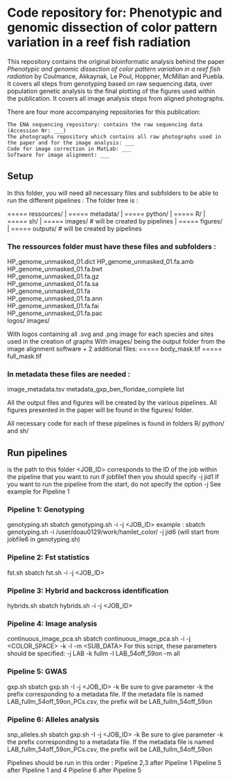 # Code repository for: Phenotypic and genomic dissection of color pattern variation in a reef fish radiation

This repository contains the original bioinformatic analysis behind the paper *Phenotypic and genomic dissection of color pattern variation in a reef fish radiation* by Coulmance, Akkaynak, Le Poul, Hoppner, McMillan and Puebla.
It covers all steps from genotyping based on raw sequencing data, over population genetic analysis to the final plotting of the figures used within the publication.
It covers all image analysis steps from aligned photographs.

There are four more accompanying repositories for this publication:

    The ENA sequencing repository: contains the raw sequencing data (Accession Nr: ___)
    The photographs repository which contains all raw photographs used in the paper and for the image analysis: ___
    Code for image correction in MatLab: ___
    Software for image alignment: ___


## Setup

In this folder, you will need all necessary files and subfolders to be able to run the different pipelines : 
The folder tree is  :

===== ressources/
|
===== metadata/
|
===== python/
|
===== R/
|
===== sh/
|
===== images/ # will be created by pipelines
|
===== figures/
|
===== outputs/ # will be created by pipelines

### The ressources folder must have these files and subfolders :
HP_genome_unmasked_01.dict 
HP_genome_unmasked_01.fa.amb  
HP_genome_unmasked_01.fa.bwt  
HP_genome_unmasked_01.fa.gz   
HP_genome_unmasked_01.fa.sa  
HP_genome_unmasked_01.fa    
HP_genome_unmasked_01.fa.ann  
HP_genome_unmasked_01.fa.fai  
HP_genome_unmasked_01.fa.pac  
logos/
images/

With logos containing all .svg and .png image for each species and sites used in the creation of graphs
With images/ being the output folder from the image alignment software + 2 additional files:
===== body_mask.tif
===== full_mask.tif 

### In metadata these files are needed :
image_metadata.tsv
metadata_gxp_ben_floridae_complete
list

All the output files and figures will be created by the various pipelines.
All figures presented in the paper will be found in the figures/ folder.

All necessary code for each of these pipelines is found in folders R/ python/ and sh/ 


## Run pipelines

<PATH> is the path to this folder
<JOB_ID> corresponds to the ID of the job within the pipeline that you want to run if jobfile1 then you should specify -j jid1
If you want to run the pipeline from the start, do not specify the option -j 
See example for Pipeline 1 

### Pipeline 1: Genotyping
genotyping.sh 
sbatch genotyping.sh -i <PATH> -j <JOB_ID>
example : sbatch genotyping.sh -i /user/doau0129/work/hamlet_color/ -j jid6 (will start from jobfile6 in genotyping.sh)

### Pipeline 2: Fst statistics 
fst.sh
sbatch fst.sh -i <PATH> -j <JOB_ID>

### Pipeline 3: Hybrid and backcross identification
hybrids.sh
sbatch hybrids.sh -i <PATH> -j <JOB_ID>

### Pipeline 4: Image analysis
continuous_image_pca.sh
sbatch continuous_image_pca.sh -i <PATH> -j <COLOR_SPACE> -k <MASK> -l <DATA> -m <SUB_DATA>
For this script, these parameters should be specified:
-j LAB
-k fullm
-l LAB_54off_59on
-m all

### Pipeline 5: GWAS
gxp.sh
sbatch gxp.sh -I <PATH> -j <JOB_ID> -k <DATASET>
Be sure to give parameter -k the prefix corresponding to a metadata file.
If the metadata file is named LAB_fullm_54off_59on_PCs.csv, the prefix will be LAB_fullm_54off_59on

### Pipeline 6: Alleles analysis
snp_alleles.sh
sbatch gxp.sh -I <PATH> -j <JOB_ID> -k <DATASET>
Be sure to give parameter -k the prefix corresponding to a metadata file.
If the metadata file is named LAB_fullm_54off_59on_PCs.csv, the prefix will be LAB_fullm_54off_59on


Pipelines should be run in this order : 
Pipeline 2,3 after Pipeline 1
Pipeline 5 after Pipeline 1 and 4
Pipeline 6 after Pipeline 5






